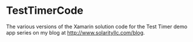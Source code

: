 # TestTimerCode
The various versions of the Xamarin solution code for the Test Timer demo app series on my blog at http://www.solarityllc.com/blog.
